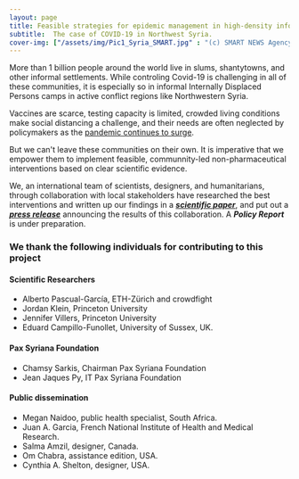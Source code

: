 ```yaml
---
layout: page
title: Feasible strategies for epidemic management in high-density informal settlements.
subtitle:  The case of COVID-19 in Northwest Syria.
cover-img: ["/assets/img/Pic1_Syria_SMART.jpg" : "(c) SMART NEWS Agency","/assets/img/Pic2_Syria_SMART.jpg" : "(c) SMART NEWS Agency","/assets/img/Pic3_Syria_SMART.jpg" : "(c) SMART NEWS Agency","/assets/img/Pic4_Syria_SMART.jpg" : "(c) SMART NEWS Agency","/assets/img/Pic5_Syria_SMART.jpg" : "(c) SMART NEWS Agency","/assets/img/Pic6_Syria_SMART.jpg" : "(c) SMART NEWS Agency","/assets/img/Pic7_Syria_SMART.jpg" : "(c) SMART NEWS Agency","/assets/img/Pic8_Syria_SMART.jpg" : "(c) SMART NEWS Agency","/assets/img/Pic9_Syria_SMART.jpg" : "(c) SMART NEWS Agency","/assets/img/Pic10_Syria_SMART.jpg" : "(c) SMART NEWS Agency"]
---
```



More than 1 billion people around the world live in slums, shantytowns, and other informal settlements. While controling Covid-19 is challenging in all of these communities, it is especially so in informal Internally Displaced Persons camps in active conflict regions like Northwestern Syria. 

Vaccines are scarce, testing capacity is limited, crowded living conditions make social distancing a challenge, and their needs are often neglected by policymakers as the [pandemic continues to surge](https://reliefweb.int/report/syrian-arab-republic/second-surge-covid-19-cases-northwest-syria-likely-cases-doubled-month). 

But we can't leave these communities on their own. It is imperative that we empower them to implement feasible, communnity-led non-pharmaceutical interventions based on clear scientific evidence. 

We, an international team of scientists, designers, and humanitarians, through collaboration with local stakeholders have researched the best interventions and written up our findings in a ***[scientific paper](hhttps://gh.bmj.com/content/6/8/e004656.full)***, and put out a ***[press release](/reports/Syria_PressRelease.pdf)*** announcing the results of this collaboration. A ***Policy Report*** is under preparation.


### We thank the following individuals for contributing to this project

#### Scientific Researchers

* Alberto Pascual-García, ETH-Zürich and crowdfight 
* Jordan Klein, Princeton University 
* Jennifer Villers, Princeton University 
* Eduard Campillo-Funollet, University of Sussex, UK. 

#### Pax Syriana Foundation

* Chamsy Sarkis, Chairman Pax Syriana Foundation 
* Jean Jaques Py, IT Pax Syriana Foundation

#### Public dissemination

* Megan Naidoo, public health specialist, South Africa.
* Juan A. Garcia, French National Institute of Health and Medical Research.
* Salma Amzil, designer, Canada.
* Om Chabra, assistance edition, USA.
* Cynthia A. Shelton, designer, USA.
